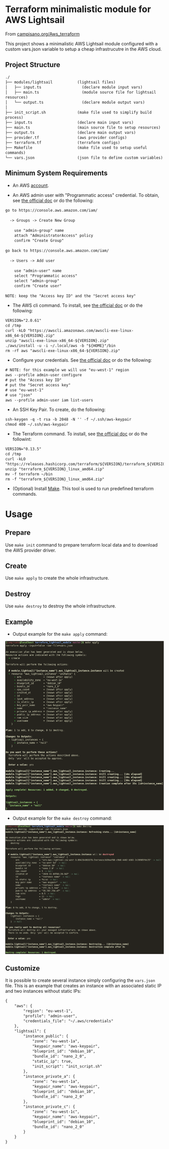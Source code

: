 # Terraform minimalistic module for AWS Lightsail

From [campisano.org/Aws_terraform](http://www.campisano.org/wiki/en/Aws_terraform#Use_AWS_lightsail_simplified_service)

This project shows a minimalistic AWS Lightsail module configured with a custom vars.json variable to setup a cheap infrastrucutre in the AWS cloud.



Project Structure
-----------------

```
./
├── modules/lightsail           (lightsail files)
│   ├── input.ts                  (declare module input vars)
│   ├── main.ts                   (module source file for lightsail resources)
│   └── output.ts                 (declare module output vars)
│
├── init_script.sh              (make file used to simplify build process)
├── input.ts                    (declare main input vars)
├── main.ts                     (main source file to setup resources)
├── output.ts                   (declare main output vars)
├── provider.tf                 (aws provider configs)
├── terraform.tf                (terraform configs)
├── Makefile                    (make file used to setup useful commands)
└── vars.json                   (json file to define custom variables)
```



Minimum System Requirements
---------------------------

* An AWS [account](https://portal.aws.amazon.com/gp/aws/developer/registration/index.html?client=lightsail).

* An AWS admin user with "Programmatic access" credential. To obtain, see [the official doc](https://docs.aws.amazon.com/IAM/latest/UserGuide/getting-started_create-admin-group.html) or do the following:

```
go to https://console.aws.amazon.com/iam/

  -> Groups -> Create New Group

    use "admin-group" name
    attach "AdministratorAccess" policy
    confirm "Create Group"

go back to https://console.aws.amazon.com/iam/

  -> Users -> Add user

    use "admin-user" name
    select "Programmatic access"
    select "admin-group"
    confirm "Create user"

NOTE: keep the "Access key ID" and the "Secret access key"
```

* The AWS cli command. To install, see [the official doc](https://docs.aws.amazon.com/cli/latest/userguide/install-cliv2.html) or do the following:

```
VERSION="2.0.61"
cd /tmp
curl -kLO "https://awscli.amazonaws.com/awscli-exe-linux-x86_64-${VERSION}.zip"
unzip "awscli-exe-linux-x86_64-${VERSION}.zip"
./aws/install -u -i ~/.local/aws -b "${HOME}"/bin
rm -rf aws "awscli-exe-linux-x86_64-${VERSION}.zip"
```

* Configure your credentials. See [the official doc](https://docs.aws.amazon.com/cli/latest/userguide/cli-chap-getting-started.html) or do the following:

```
# NOTE: for this example we will use "eu-west-1" region
aws --profile admin-user configure
# put the "Access key ID"
# put the "Secret access key"
# use "eu-west-1"
# use "json"
aws --profile admin-user iam list-users
```

* An SSH Key Pair. To create, do the following:

```
ssh-keygen -q -t rsa -b 2048 -N '' -f ~/.ssh/aws-keypair
chmod 400 ~/.ssh/aws-keypair
```

* The Terraform command. To install, see [the official doc](https://www.terraform.io/downloads.html) or do the followint:

```
VERSION="0.13.5"
cd /tmp
curl -kLO "https://releases.hashicorp.com/terraform/${VERSION}/terraform_${VERSION}_linux_amd64.zip"
unzip "terraform_${VERSION}_linux_amd64.zip"
mv -f terraform ~/bin
rm -f "terraform_${VERSION}_linux_amd64.zip"
```

* (Optional) Install [Make](https://www.gnu.org/software/make/). This tool is used to run predefined terraform commands.



# Usage



Prepare
-------

Use `make init` command to prepare terraform local data and to download the AWS provider driver.

Create
------

Use `make apply` to create the whole infrastructure.

Destroy
-------

Use `make destroy` to destroy the whole infrastructure.



Example
-------

* Output example for the `make apply` command:

![make apply image](/docs/README.md/make_apply.png?raw=true "make apply command")

* Output example for the `make destroy` command:

![make destroy image](/docs/README.md/make_destroy.png?raw=true "make destroy command")



Customize
---------

It is possible to create several instance simply configuring the `vars.json` file. This is an example that creates an instance with an associated static IP and two instances without static IPs:

```
{
    "aws": {
        "region": "eu-west-1",
        "profile": "admin-user",
        "credentials_file": "~/.aws/credentials"
    },
    "lightsail": {
        "instance_public": {
            "zone": "eu-west-1a",
            "keypair_name": "aws-keypair",
            "blueprint_id": "debian_10",
            "bundle_id": "nano_2_0",
            "static_ip": true,
            "init_script": "init_script.sh"
        },
        "instance_private_a": {
            "zone": "eu-west-1a",
            "keypair_name": "aws-keypair",
            "blueprint_id": "debian_10",
            "bundle_id": "nano_2_0"
        },
        "instance_private_c": {
            "zone": "eu-west-1c",
            "keypair_name": "aws-keypair",
            "blueprint_id": "debian_10",
            "bundle_id": "nano_2_0"
        }
    }
}
```

